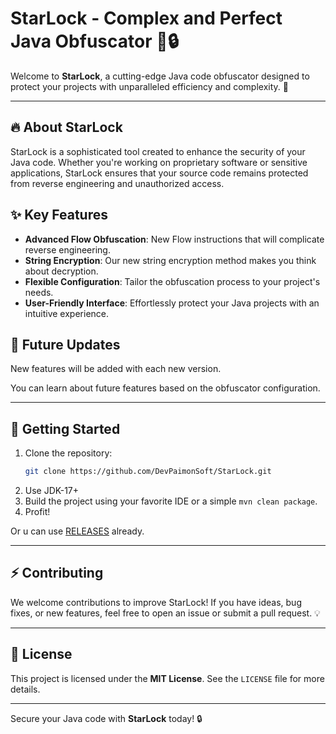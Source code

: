 
# StarLock - Complex and Perfect Java Obfuscator 🌟🔒

Welcome to **StarLock**, a cutting-edge Java code obfuscator designed to protect your projects with unparalleled efficiency and complexity. 🚀

---

## 🔥 About StarLock

StarLock is a sophisticated tool created to enhance the security of your Java code. Whether you're working on proprietary software or sensitive applications, StarLock ensures that your source code remains protected from reverse engineering and unauthorized access.

## ✨ Key Features

- **Advanced Flow Obfuscation**: New Flow instructions that will complicate reverse engineering.  
- **String Encryption**: Our new string encryption method makes you think about decryption.
- **Flexible Configuration**: Tailor the obfuscation process to your project's needs.  
- **User-Friendly Interface**: Effortlessly protect your Java projects with an intuitive experience.

## 🔄 Future Updates

New features will be added with each new version.

You can learn about future features based on the obfuscator configuration.

---

## 🚀 Getting Started

1. Clone the repository:  
   ```bash
   git clone https://github.com/DevPaimonSoft/StarLock.git
   ```
2. Use JDK-17+
3. Build the project using your favorite IDE or a simple `mvn clean package`.
4. Profit!

Or u can use [RELEASES](https://github.com/DevPaimonSoft/StarLock/releases) already.

---

## ⚡ Contributing

We welcome contributions to improve StarLock! If you have ideas, bug fixes, or new features, feel free to open an issue or submit a pull request. 💡

---

## 📜 License

This project is licensed under the **MIT License**. See the `LICENSE` file for more details.

---

Secure your Java code with **StarLock** today! 🔒
